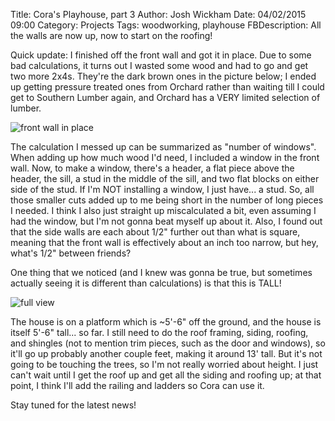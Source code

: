 Title: Cora's Playhouse, part 3
Author: Josh Wickham
Date: 04/02/2015 09:00
Category: Projects
Tags: woodworking, playhouse
FBDescription: All the walls are now up, now to start on the roofing!

Quick update: I finished off the front wall and got it in place. Due to some bad calculations, it turns out I wasted
some wood and had to go and get two more 2x4s. They're the dark brown ones in the picture below; I ended up getting
pressure treated ones from Orchard rather than waiting till I could get to Southern Lumber again, and Orchard has a VERY
limited selection of lumber.

![front wall in place][front]

The calculation I messed up can be summarized as "number of windows". When adding up how much wood I'd need, I included
a window in the front wall. Now, to make a window, there's a header, a flat piece above the header, the sill, a stud
in the middle of the sill, and two flat blocks on either side of the stud. If I'm NOT installing a window, I just have...
a stud. So, all those smaller cuts added up to me being short in the number of long pieces I needed. I think I also just
straight up miscalculated a bit, even assuming I had the window, but I'm not gonna beat myself up about it. Also, I
found out that the side walls are each about 1/2" further out than what is square, meaning that the front wall is
 effectively about an inch too narrow, but hey, what's 1/2" between friends?

One thing that we noticed (and I knew was gonna be true, but sometimes actually seeing it is different than calculations)
is that this is TALL!

![full view][full_view]

The house is on a platform which is ~5'-6" off the ground, and the house is itself 5'-6" tall... so far. I still need to
do the roof framing, siding, roofing, and shingles (not to mention trim pieces, such as the door and windows), so it'll
go up probably another couple feet, making it around 13' tall. But it's not going to be touching the trees, so I'm not
really worried about height. I just can't wait until I get the roof up and get all the siding and roofing up; at that
point, I think I'll add the railing and ladders so Cora can use it.

Stay tuned for the latest news!

[front]: {filename}/images/playhouse_front_view.jpg
[full_view]: {filename}/images/playhouse_full_view.jpg